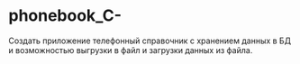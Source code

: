 # phonebook_C-

Создать приложение телефонный справочник с хранением данных в БД и возможностью выгрузки в файл и загрузки данных из файла.
